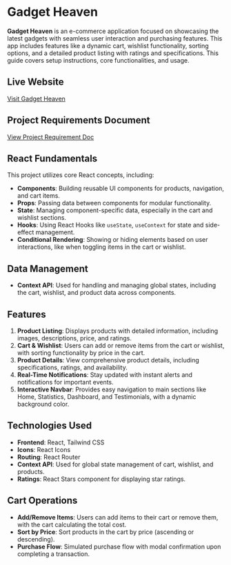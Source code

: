 

# Gadget Heaven

**Gadget Heaven** is an e-commerce application focused on showcasing the latest gadgets with seamless user interaction and purchasing features. This app includes features like a dynamic cart, wishlist functionality, sorting options, and a detailed product listing with ratings and specifications. This guide covers setup instructions, core functionalities, and usage.

## Live Website

[Visit Gadget Heaven](https://relaxed-bunny-b839cf.netlify.app/)

## Project Requirements Document

[View Project Requirement Doc](https://requirementdoc.tiiny.site/)

## React Fundamentals

This project utilizes core React concepts, including:

- **Components**: Building reusable UI components for products, navigation, and cart items.
- **Props**: Passing data between components for modular functionality.
- **State**: Managing component-specific data, especially in the cart and wishlist sections.
- **Hooks**: Using React Hooks like `useState`, `useContext` for state and side-effect management.
- **Conditional Rendering**: Showing or hiding elements based on user interactions, like when toggling items in the cart or wishlist.

## Data Management

- **Context API**: Used for handling and managing global states, including the cart, wishlist, and product data across components.


## Features

1. **Product Listing**: Displays products with detailed information, including images, descriptions, price, and ratings.
2. **Cart & Wishlist**: Users can add or remove items from the cart or wishlist, with sorting functionality by price in the cart.
3. **Product Details**: View comprehensive product details, including specifications, ratings, and availability.
4. **Real-Time Notifications**: Stay updated with instant alerts and notifications for important events.
5. **Interactive Navbar**: Provides easy navigation to main sections like Home, Statistics, Dashboard, and Testimonials, with a dynamic background color.

## Technologies Used

- **Frontend**: React, Tailwind CSS
- **Icons**: React Icons
- **Routing**: React Router
- **Context API**: Used for global state management of cart, wishlist, and products.
- **Ratings**: React Stars component for displaying star ratings.

## Cart Operations

- **Add/Remove Items**: Users can add items to their cart or remove them, with the cart calculating the total cost.
- **Sort by Price**: Sort products in the cart by price (ascending or descending).
- **Purchase Flow**: Simulated purchase flow with modal confirmation upon completing a transaction.


<!--
package
1.tailwind
2.daisyUI
3.react-router
4.react-toastify
5.react-icons
6.prop-types
7.react-stars
8. react-helmet

 -->
